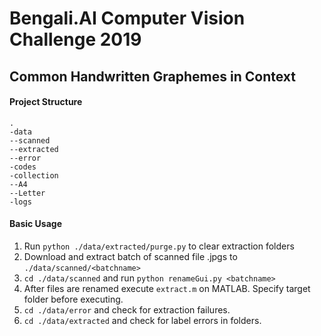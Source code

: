 # Bengali.AI Computer Vision Challenge 2019
## Common Handwritten Graphemes in Context

#### Project Structure

```
.
-data
--scanned
--extracted
--error
-codes
-collection
--A4
--Letter
-logs
```

#### Basic Usage

1. Run `python ./data/extracted/purge.py` to clear extraction folders
2. Download and extract batch of scanned file .jpgs to `./data/scanned/<batchname>` 
3. `cd ./data/scanned` and run `python renameGui.py <batchname>`
4. After files are renamed execute `extract.m` on MATLAB. Specify target folder before executing.
5. `cd ./data/error` and check for extraction failures.
6. `cd ./data/extracted` and check for label errors in folders.
